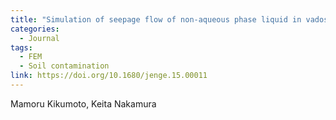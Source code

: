 ```yaml
---
title: "Simulation of seepage flow of non-aqueous phase liquid in vadose zone"
categories:
  - Journal
tags:
  - FEM
  - Soil contamination
link: https://doi.org/10.1680/jenge.15.00011
---
```


Mamoru Kikumoto, Keita Nakamura
